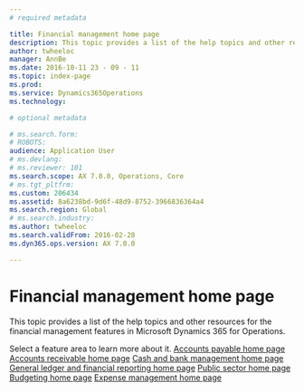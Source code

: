 ```yaml
---
# required metadata

title: Financial management home page
description: This topic provides a list of the help topics and other resources for the financial management features in Microsoft Dynamics 365 for Operations. 
author: twheeloc
manager: AnnBe
ms.date: 2016-10-11 23 - 09 - 11
ms.topic: index-page
ms.prod: 
ms.service: Dynamics365Operations
ms.technology: 

# optional metadata

# ms.search.form: 
# ROBOTS: 
audience: Application User
# ms.devlang: 
# ms.reviewer: 101
ms.search.scope: AX 7.0.0, Operations, Core
# ms.tgt_pltfrm: 
ms.custom: 206434
ms.assetid: 8a6238bd-9d6f-48d9-8752-3966836364a4
ms.search.region: Global
# ms.search.industry: 
ms.author: twheeloc
ms.search.validFrom: 2016-02-28
ms.dyn365.ops.version: AX 7.0.0

---
```


# Financial management home page

This topic provides a list of the help topics and other resources for the financial management features in Microsoft Dynamics 365 for Operations. 

Select a feature area to learn more about it. [Accounts payable home page](accounts-payable.md) [Accounts receivable home page](accounts-receivable.md) [Cash and bank management home page](cash-bank-management.md) [General ledger and financial reporting home page](general-ledger.md) [Public sector home page](public-sector-functionality.md) [Budgeting home page](budgeting-overview.md) [Expense management home page](expense-management.md)

